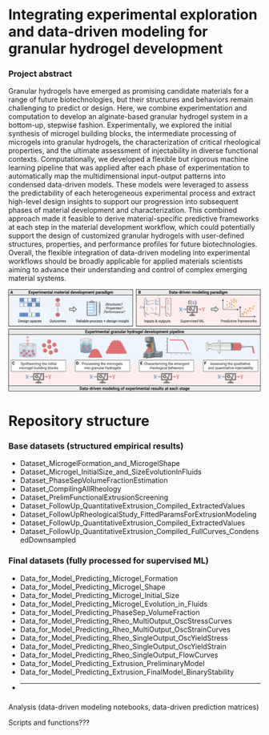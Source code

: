 # Integrating experimental exploration and data-driven modeling for granular hydrogel development

### Project abstract
Granular hydrogels have emerged as promising candidate materials for a range of future biotechnologies, but their structures and behaviors remain challenging to predict or design. Here, we combine experimentation and computation to develop an alginate-based granular hydrogel system in a bottom-up, stepwise fashion. Experimentally, we explored the initial synthesis of microgel building blocks, the intermediate processing of microgels into granular hydrogels, the characterization of critical rheological properties, and the ultimate assessment of injectability in diverse functional contexts. Computationally, we developed a flexible but rigorous machine learning pipeline that was applied after each phase of experimentation to automatically map the multidimensional input-output patterns into condensed data-driven models. These models were leveraged to assess the predictability of each heterogeneous experimental process and extract high-level design insights to support our progression into subsequent phases of material development and characterization. This combined approach made it feasible to derive material-specific predictive frameworks at each step in the material development workflow, which could potentially support the design of customized granular hydrogels with user-defined structures, properties, and performance profiles for future biotechnologies. Overall, the flexible integration of data-driven modeling into experimental workflows should be broadly applicable for applied materials scientists aiming to advance their understanding and control of complex emerging material systems. 

![Visual overview](/data/Fig1_v1.png)


# Repository structure

### Base datasets (structured empirical results)
- Dataset_MicrogelFormation_and_MicrogelShape
- Dataset_Microgel_InitialSize_and_SizeEvolutionInFluids
- Dataset_PhaseSepVolumeFractionEstimation
- Dataset_CompilingAllRheology
- Dataset_PrelimFunctionalExtrusionScreening
- Dataset_FollowUp_QuantitativeExtrusion_Compiled_ExtractedValues
- Dataset_FollowUpRheologicalStudy_FittedParamsForExtrusionModeling
- Dataset_FollowUp_QuantitativeExtrusion_Compiled_ExtractedValues
- Dataset_FollowUp_QuantitativeExtrusion_Compiled_FullCurves_CondensedDownsampled

### Final datasets (fully processed for supervised ML)
- Data_for_Model_Predicting_Microgel_Formation
- Data_for_Model_Predicting_Microgel_Shape
- Data_for_Model_Predicting_Microgel_Initial_Size
- Data_for_Model_Predicting_Microgel_Evolution_in_Fluids
- Data_for_Model_Predicting_PhaseSep_VolumeFraction
- Data_for_Model_Predicting_Rheo_MultiOutput_OscStressCurves
- Data_for_Model_Predicting_Rheo_MultiOutput_OscStrainCurves
- Data_for_Model_Predicting_Rheo_SingleOutput_OscYieldStress
- Data_for_Model_Predicting_Rheo_SingleOutput_OscYieldStrain
- Data_for_Model_Predicting_Rheo_SingleOutput_FlowCurves
- Data_for_Model_Predicting_Extrusion_PreliminaryModel
- Data_for_Model_Predicting_Extrusion_FinalModel_BinaryStability
- ______________________________________________________________

### 

Analysis (data-driven modeling notebooks, data-driven prediction matrices) 

Scripts and functions???
